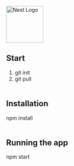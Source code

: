 <p>
  <a href="http://nestjs.com/" target="blank"><img src="https://nestjs.com/img/logo-small.svg" width="100" alt="Nest Logo" /></a>
</p>

## Start

1. git init
2. git pull
<br><br>

## Installation

npm install
<br><br>

## Running the app

npm start
